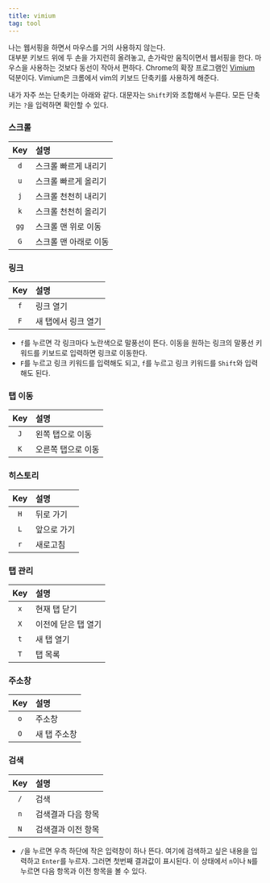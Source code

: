 ```yaml
---
title: vimium
tag: tool
---
```

나는 웹서핑을 하면서 마우스를 거의 사용하지 않는다.  
대부분 키보드 위에 두 손을 가지런히 올려놓고, 손가락만 움직이면서 웹서핑을 한다. 마우스을 사용하는 것보다 동선이 작아서 편하다. Chrome의 확장 프로그램인 [Vimium](http://vimium.github.io/) 덕분이다. Vimium은 크롬에서 vim의 키보드 단축키를 사용하게 해준다.

내가 자주 쓰는 단축키는 아래와 같다. 대문자는 `Shift`키와 조합해서 누른다. 모든 단축키는 `?`을 입력하면 확인할 수 있다.

### 스크롤

Key | 설명 |
:---:|:--- |
`d` | 스크롤 빠르게 내리기
`u` | 스크롤 빠르게 올리기
`j` | 스크롤 천천히 내리기
`k` | 스크롤 천천히 올리기
`gg` | 스크롤 맨 위로 이동
`G` | 스크롤 맨 아래로 이동

### 링크

Key | 설명 |
:---:|:--- |
`f` | 링크 열기
`F` | 새 탭에서 링크 열기

* `f`를 누르면 각 링크마다 노란색으로 말풍선이 뜬다. 이동을 원하는 링크의 말풍선 키워드를 키보드로 입력하면 링크로 이동한다.
* `F`를 누르고 링크 키워드를 입력해도 되고, `f`를 누르고 링크 키워드를 `Shift`와 입력해도 된다.

### 탭 이동

Key | 설명 |
:---:|:--- |
`J` | 왼쪽 탭으로 이동
`K` | 오른쪽 탭으로 이동

### 히스토리

Key | 설명 |
:---:|:--- |
`H` | 뒤로 가기
`L` | 앞으로 가기
`r` | 새로고침

### 탭 관리

Key | 설명 |
:---:|:--- |
`x` | 현재 탭 닫기
`X` | 이전에 닫은 탭 열기
`t` | 새 탭 열기
`T` | 탭 목록

### 주소창

Key | 설명 |
:---:|:--- |
`o` | 주소창
`O` | 새 탭 주소창

### 검색

Key | 설명 |
:---:|:--- |
`/` | 검색
`n` | 검색결과 다음 항목
`N` | 검색결과 이전 항목

* `/`을 누르면 우측 하단에 작은 입력창이 하나 뜬다. 여기에 검색하고 싶은 내용을 입력하고 `Enter`를 누르자. 그러면 첫번째 결과값이 표시된다. 이 상태에서 `n`이나 `N`를 누르면 다음 항목과 이전 항목을 볼 수 있다.
